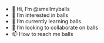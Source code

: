 - 👋 Hi, I’m @smellmyballs
- 👀 I’m interested in balls
- 🌱 I’m currently learning balls
- 💞️ I’m looking to collaborate on balls
- 📫 How to reach me balls

<!---
smellmyballs/smellmyballs is a ✨ special ✨ repository because its `README.md` (this file) appears on your GitHub profile.
You can click the Preview link to take a look at your changes.
--->
